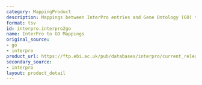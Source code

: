 ```yaml
---
category: MappingProduct
description: Mappings between InterPro entries and Gene Ontology (GO) terms
format: tsv
id: interpro.interpro2go
name: InterPro to GO Mappings
original_source:
- go
- interpro
product_url: https://ftp.ebi.ac.uk/pub/databases/interpro/current_release/interpro2go
secondary_source:
- interpro
layout: product_detail
---
```

